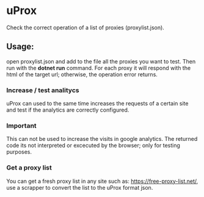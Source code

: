 # uProx
 Check the correct operation of a list of proxies (proxylist.json). 
 
 ## Usage:
 open proxylist.json and add to the file all the proxies you want to test. Then run with the **dotnet run** command. 
 For each proxy it will respond with the html of the target url; otherwise, the operation error returns.
 
 ### Increase / test analitycs
 uProx can used to the same time increases the requests of a certain site and test if the analytics are correctly configured.

 ### Important
 This can not be used to increase the visits in google analytics. The returned code its not interpreted or excecuted by the browser; only for testing purposes.

### Get a proxy list
You can get a fresh proxy list in any site such as: https://free-proxy-list.net/, use a scrapper to convert the list to the uProx format json.